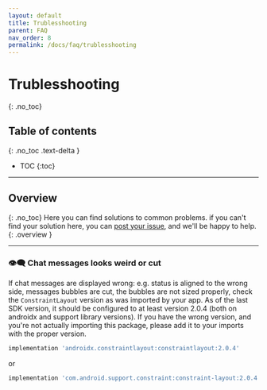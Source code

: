 ```yaml
---
layout: default
title: Trublesshooting 
parent: FAQ
nav_order: 8
permalink: /docs/faq/trublesshooting
---
```


# Trublesshooting
{: .no_toc}

## Table of contents
{: .no_toc .text-delta }

- TOC
{:toc}

---

## Overview
{: .no_toc}
Here you can find solutions to common problems.
if you can't find your solution here, you can [post your issue](), and we'll be happy to help.
{: .overview }

---

### 👁️‍🗨️ Chat messages looks weird or cut

If chat messages are displayed wrong: e.g. status is aligned to the wrong side, messages bubbles are cut, the bubbles are not sized properly,  check the `ConstraintLayout` version as was imported by your app. As of the last SDK version, it should be configured to at least version 2.0.4 (both on androidx and support library versions).
If you have the wrong version, and you're not actually importing this package, please add it to your imports with the proper version.
```gradle
implementation 'androidx.constraintlayout:constraintlayout:2.0.4'
```
or
```gradle
implementation 'com.android.support.constraint:constraint-layout:2.0.4'
```
